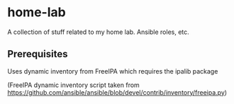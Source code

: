 # home-lab
A collection of stuff related to my home lab. Ansible roles, etc.

## Prerequisites
Uses dynamic inventory from FreeIPA which requires the ipalib package

(FreeIPA dynamic inventory script taken from https://github.com/ansible/ansible/blob/devel/contrib/inventory/freeipa.py)

